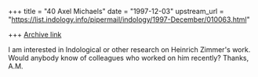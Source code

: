 +++
title = "40 Axel Michaels"
date = "1997-12-03"
upstream_url = "https://list.indology.info/pipermail/indology/1997-December/010063.html"

+++
[Archive link](https://list.indology.info/pipermail/indology/1997-December/010063.html)

I am interested in Indological or other research on Heinrich Zimmer's
work. Would anybody know of colleagues who worked on him recently?
Thanks, A.M.



